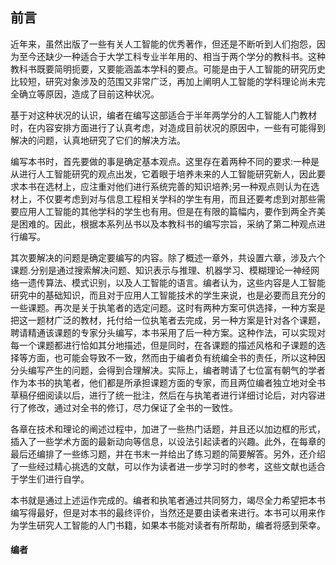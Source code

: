 
## 前言
近年来，虽然出版了一些有关人工智能的优秀著作，但还是不断听到人们抱怨，因为至今还缺少一种适合于大学工科专业半年用的、相当于两个学分的教科书。这种教科书既要简明扼要，又要能涵盖本学科的要点。可能是由于人工智能的研究历史比较短，研究对象涉及的范围又非常广泛，再加上阐明人工智能的学科理论尚未完全确立等原因，造成了目前这种状况。  

基于对这种状况的认识，编者在编写这部适合于半年两学分的人工智能人门教材时，在内容安排方面进行了认真考虑，对造成目前状况的原因中，一些有可能得到解决的问题，认真地研究了它们的解决方法。

编写本书时，首先要做的事是确定基本观点。这里存在着两种不同的要求:一种是从进行人工智能研究的观点出发，它着眼于培养未来的人工智能研究新人，因此要求本书在选材上，应注重对他们进行系统完善的知识培养;另一种观点则认为在选材上，不仅要考虑到对与信息工程相关学科的学生有用，而且还要考虑到对那些需要应用人工智能的其他学科的学生也有用。但是在有限的篇幅内，要作到两全齐美是困难的。因此，根据本系列丛书以及本教科书的编写宗旨，采纳了第二种观点进行编写。  

其次要解决的问题是确定要编写的内容。除了概述一章外，共设置六章，涉及六个课题.分别是通过搜索解决问题、知识表示与推理、机器学习、模糊理论一神经网络一遗传算法、模式识别，以及人工智能的语言。编者认为，这些内容是人工智能研究中的基础知识，而且对于应用人工智能技术的学生来说，也是必要而且充分的一些课题。再次是关于执笔者的选定问题。这时有两种方案可供选择，一种方案是把这一题材广泛的教材，托付给一位执笔者去完成，另一种方案是针对各个课题，聘请精通该课题的专家分头编写，本书采用了后一种方案。这种作法，可以实现对每一个课题都进行恰如其分地描述，但是同时，在各课题的描述风格和子课题的选择等方面，也可能会导致不一致，然而由于编者负有统编全书的责任，所以这种因分头编写产生的问题，会得到合理解决。实际上，编者聘请了七位富有朝气的学者作为本书的执笔者，他们都是所承担课题方面的专家，而且两位编者独立地对全书草稿仔细阅读以后，进行了统一批注，然后在与执笔者进行详细讨论后，对内容进行了修改，通过对全书的修订，尽力保证了全书的一致性。

各章在技术和理论的阐述过程中，加进了一些热门话题，并且还以加边框的形式，插入了一些学术方面的最新动向等信息，以设法引起读者的兴趣。此外，在每章的最后还编排了一些练习题，并在书末一并给出了练习题的简要解答。另外，还介绍了一些经过精心挑选的文献，可以作为读者进一步学习时的参考，这些文献也适合于学生们进行自学。

本书就是通过上述运作完成的。编者和执笔者通过共同努力，竭尽全力希望把本书编写得最好，但是对本书的最终评价，当然还是要由读者来进行。本书可以用来作为学生研究人工智能的人门书籍，如果本书能对读者有所帮助，编者将感到荣幸。

#### 编者

